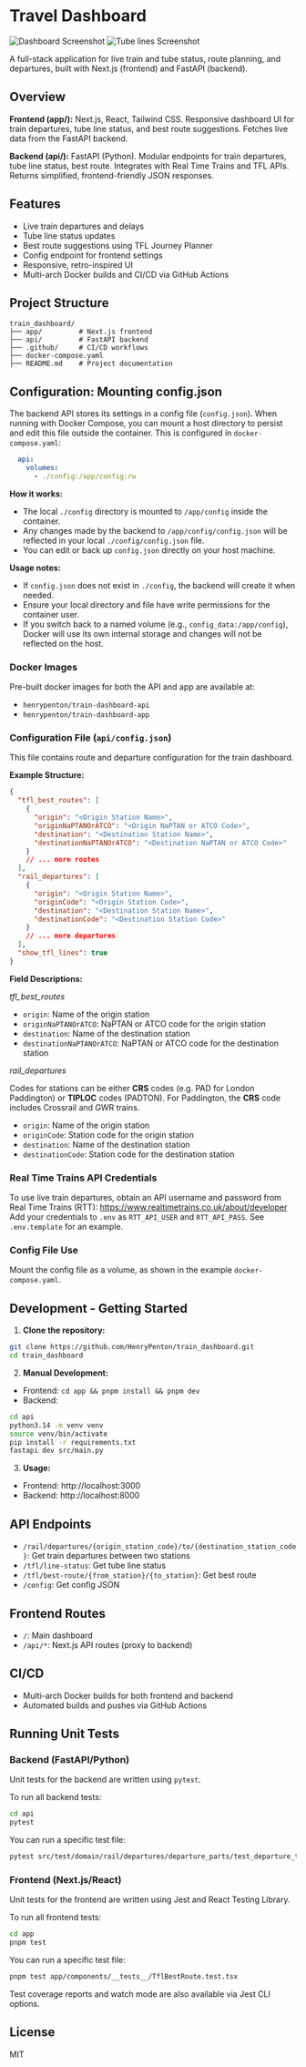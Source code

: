 
# Travel Dashboard
![Dashboard Screenshot](Dashboard.png)
![Tube lines Screenshot](TubeLines.png)

A full-stack application for live train and tube status, route planning, and departures, built with Next.js (frontend) and FastAPI (backend).



## Overview

**Frontend (app/):** Next.js, React, Tailwind CSS. Responsive dashboard UI for train departures, tube line status, and best route suggestions. Fetches live data from the FastAPI backend.

**Backend (api/):** FastAPI (Python). Modular endpoints for train departures, tube line status, best route. Integrates with Real Time Trains and TFL APIs. Returns simplified, frontend-friendly JSON responses.

## Features

- Live train departures and delays
- Tube line status updates
- Best route suggestions using TFL Journey Planner
- Config endpoint for frontend settings
- Responsive, retro-inspired UI
- Multi-arch Docker builds and CI/CD via GitHub Actions

## Project Structure

```
train_dashboard/
├── app/         # Next.js frontend
├── api/         # FastAPI backend
├── .github/     # CI/CD workflows
├── docker-compose.yaml
├── README.md    # Project documentation
```


## Configuration: Mounting config.json

The backend API stores its settings in a config file (`config.json`). When running with Docker Compose, you can mount a host directory to persist and edit this file outside the container. This is configured in `docker-compose.yaml`:

```yaml
  api:
    volumes:
      - ./config:/app/config:rw
```

**How it works:**
- The local `./config` directory is mounted to `/app/config` inside the container.
- Any changes made by the backend to `/app/config/config.json` will be reflected in your local `./config/config.json` file.
- You can edit or back up `config.json` directly on your host machine.

**Usage notes:**
- If `config.json` does not exist in `./config`, the backend will create it when needed.
- Ensure your local directory and file have write permissions for the container user.
- If you switch back to a named volume (e.g., `config_data:/app/config`), Docker will use its own internal storage and changes will not be reflected on the host.

### Docker Images

Pre-built docker images for both the API and app are available at:

- `henrypenton/train-dashboard-api`
- `henrypenton/train-dashboard-app`

### Configuration File (`api/config.json`)

This file contains route and departure configuration for the train dashboard.

**Example Structure:**

```json
{
  "tfl_best_routes": [
    {
      "origin": "<Origin Station Name>",
      "originNaPTANOrATCO": "<Origin NaPTAN or ATCO Code>",
      "destination": "<Destination Station Name>",
      "destinationNaPTANOrATCO": "<Destination NaPTAN or ATCO Code>"
    }
    // ... more routes
  ],
  "rail_departures": [
    {
      "origin": "<Origin Station Name>",
      "originCode": "<Origin Station Code>",
      "destination": "<Destination Station Name>",
      "destinationCode": "<Destination Station Code>"
    }
    // ... more departures
  ],
  "show_tfl_lines": true
}
```

**Field Descriptions:**

_tfl_best_routes_

- `origin`: Name of the origin station
- `originNaPTANOrATCO`: NaPTAN or ATCO code for the origin station
- `destination`: Name of the destination station
- `destinationNaPTANOrATCO`: NaPTAN or ATCO code for the destination station

_rail_departures_

Codes for stations can be either **CRS** codes (e.g. PAD for London Paddington) or **TIPLOC** codes (PADTON). For Paddington, the **CRS** code includes Crossrail and GWR trains.

- `origin`: Name of the origin station
- `originCode`: Station code for the origin station
- `destination`: Name of the destination station
- `destinationCode`: Station code for the destination station

### Real Time Trains API Credentials

To use live train departures, obtain an API username and password from Real Time Trains (RTT): https://www.realtimetrains.co.uk/about/developer
Add your credentials to `.env` as `RTT_API_USER` and `RTT_API_PASS`. See `.env.template` for an example.

### Config File Use

Mount the config file as a volume, as shown in the example `docker-compose.yaml`.

## Development - Getting Started

1. **Clone the repository:**

```sh
git clone https://github.com/HenryPenton/train_dashboard.git
cd train_dashboard
```

2. **Manual Development:**

- Frontend: `cd app && pnpm install && pnpm dev`
- Backend:

```sh
cd api
python3.14 -m venv venv
source venv/bin/activate
pip install -r requirements.txt
fastapi dev src/main.py
```

3. **Usage:**

- Frontend: http://localhost:3000
- Backend: http://localhost:8000

## API Endpoints

- `/rail/departures/{origin_station_code}/to/{destination_station_code}`: Get train departures between two stations
- `/tfl/line-status`: Get tube line status
- `/tfl/best-route/{from_station}/{to_station}`: Get best route
- `/config`: Get config JSON

## Frontend Routes

- `/`: Main dashboard
- `/api/*`: Next.js API routes (proxy to backend)

## CI/CD

- Multi-arch Docker builds for both frontend and backend
- Automated builds and pushes via GitHub Actions

## Running Unit Tests

### Backend (FastAPI/Python)

Unit tests for the backend are written using `pytest`.

To run all backend tests:

```sh
cd api
pytest
```

You can run a specific test file:

```sh
pytest src/test/domain/rail/departures/departure_parts/test_departure_times.py
```

### Frontend (Next.js/React)

Unit tests for the frontend are written using Jest and React Testing Library.

To run all frontend tests:

```sh
cd app
pnpm test
```

You can run a specific test file:

```sh
pnpm test app/components/__tests__/TflBestRoute.test.tsx
```

Test coverage reports and watch mode are also available via Jest CLI options.

## License

MIT
